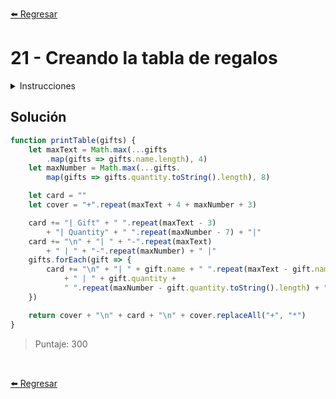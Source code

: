 [⬅️ Regresar](https://github.com/cosmoart/adventJS)

# 21 - Creando la tabla de regalos

<details>
  <summary>Instrucciones</summary>

</br>

Hay muchas cartas de niños pidiendo regalos y es muy difícil que podamos hacer inventario de todos ellos. Por eso, hemos decidido crear un programa que nos dibuje una tabla con los regalos que nos piden y sus cantidades.

Para ello nos dan un array de objetos con los nombres de los regalos y sus cantidades. Escribe una función que reciba este array y devuelva una cadena con la tabla dibujada.

```js
printTable([
  { name: 'Game', quantity: 2 },
  { name: 'Bike', quantity: 1 },
  { name: 'Book', quantity: 3 }
])
+++++++++++++++++++
| Gift | Quantity |
| ---- | -------- |
| Game | 2        |
| Bike | 1        |
| Book | 3        |
*******************
```

Otro ejemplo donde se puede ver que la tabla siempre usa sólo el espacio justo dependiendo de la longitud de los nombres de los regalos y de las cantidades.

```js
printTable([
  { name: 'PlayStation 5', quantity: 9234782374892 },
  { name: 'Book Learn Web Dev', quantity: 23531 }
])
++++++++++++++++++++++++++++++++++++++
| Gift               | Quantity      |
| ------------------ | ------------- |
| PlayStation 5      | 9234782374892 |
| Book Learn Web Dev | 23531         |
**************************************
```

Como ves, el tamaño de las celdas depende de la longitud de los nombres de los regalos y de las cantidades, aunque como mínimo tendrán que ser del espacio de los títulos Gift y Quantity respectivamente.

La tabla usa los símbolos: + para el borde superior, * para el borde inferior, - para las líneas horizontales y | para las líneas verticales.

Ten en cuenta:

- Usa sólo el espacio que necesitas para dibujar la tabla.
- Adapta la tabla a la longitud de los nombres de los regalos y de las cantidades o los títulos de las columnas.
- No hace falta que ordenes los resultados.
- La tabla no termina con salto de línea.

</details>

## Solución

```js
function printTable(gifts) {
	let maxText = Math.max(...gifts
		.map(gifts => gifts.name.length), 4)
	let maxNumber = Math.max(...gifts.
		map(gifts => gifts.quantity.toString().length), 8)

	let card = ""
	let cover = "+".repeat(maxText + 4 + maxNumber + 3)

	card += "| Gift" + " ".repeat(maxText - 3)
		+ "| Quantity" + " ".repeat(maxNumber - 7) + "|"
	card += "\n" + "| " + "-".repeat(maxText)
		+ " | " + "-".repeat(maxNumber) + " |"
	gifts.forEach(gift => {
		card += "\n" + "| " + gift.name + " ".repeat(maxText - gift.name.length)
			+ " | " + gift.quantity +
			" ".repeat(maxNumber - gift.quantity.toString().length) + " |"
	})

	return cover + "\n" + card + "\n" + cover.replaceAll("+", "*")
}
```

> Puntaje: 300

<br/>

[⬅️ Regresar](https://github.com/cosmoart/adventJS)